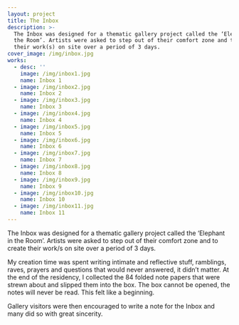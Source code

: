 ```yaml
---
layout: project
title: The Inbox
description: >-
  The Inbox was designed for a thematic gallery project called the ‘Elephant in
  the Room’. Artists were asked to step out of their comfort zone and to create
  their work(s) on site over a period of 3 days.
cover_image: /img/inbox.jpg
works:
  - desc: ''
    image: /img/inbox1.jpg
    name: Inbox 1
  - image: /img/inbox2.jpg
    name: Inbox 2
  - image: /img/inbox3.jpg
    name: Inbox 3
  - image: /img/inbox4.jpg
    name: Inbox 4
  - image: /img/inbox5.jpg
    name: Inbox 5
  - image: /img/inbox6.jpg
    name: Inbox 6
  - image: /img/inbox7.jpg
    name: Inbox 7
  - image: /img/inbox8.jpg
    name: Inbox 8
  - image: /img/inbox9.jpg
    name: Inbox 9
  - image: /img/inbox10.jpg
    name: Inbox 10
  - image: /img/inbox11.jpg
    name: Inbox 11
---
```

The Inbox was designed for a thematic gallery project called the ‘Elephant in the Room’. Artists were asked to step out of their comfort zone and to create their work/s on site over a period of 3 days.

My creation time was spent writing intimate and reflective stuff, ramblings, raves, prayers and questions that would never answered, it didn’t matter. At the end of the residency, I collected the 84 folded note papers that were strewn about and slipped them into the box. The box cannot be opened, the notes will never be read. This felt like a beginning.


Gallery visitors were then encouraged to write a note for the Inbox and many did so with great sincerity.
